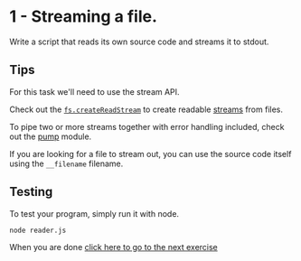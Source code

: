 # 1 - Streaming a file.

Write a script that reads its own source code and streams it to stdout.

## Tips

For this task we'll need to use the stream API.

Check out the [`fs.createReadStream`](https://nodejs.org/api/fs.html#fs_fs_createreadstream_path_options)
to create readable [streams](https://nodejs.org/api/stream.html#stream_stream) from files.

To pipe two or more streams together with error handling included, check out the [pump](https://github.com/mafintosh/pump)
module.

If you are looking for a file to stream out, you can use the source code itself using the `__filename` filename. 

## Testing

To test your program, simply run it with node.

```
node reader.js
```
When you are done [click here to go to the next exercise](01.html)
